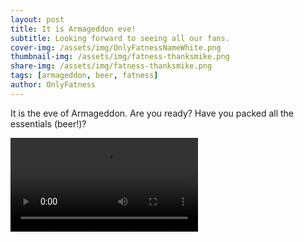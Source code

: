 ```yaml
---
layout: post
title: It is Armageddon eve!
subtitle: Looking forward to seeing all our fans.
cover-img: /assets/img/OnlyFatnessNameWhite.png
thumbnail-img: /assets/img/fatness-thanksmike.png
share-img: /assets/img/fatness-thanksmike.png
tags: [armageddon, beer, fatness]
author: OnlyFatness
---
```


It is the eve of Armageddon.  Are you ready?  Have you packed all the essentials (beer!)?

<video controls>
  <source src="/assets/video/fatness-armageddoneve.mp4" type="video/mp4" />

</video>
